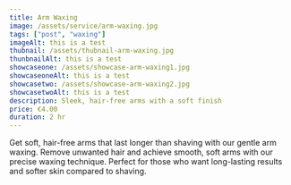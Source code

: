 ```yaml
---
title: Arm Waxing
image: /assets/service/arm-waxing.jpg
tags: ["post", "waxing"]
imageAlt: this is a test
thubnail: /assets/thubnail-arm-waxing.jpg
thunbnailAlt: this is a test
showcaseone: /assets/showcase-arm-waxing1.jpg
showcaseoneAlt: this is a test
showcasetwo: /assets/showcase-arm-waxing2.jpg
showcasetwoAlt: this is a test
description: Sleek, hair-free arms with a soft finish
price: €4.00
duration: 2 hr
---
```

Get soft, hair-free arms that last longer than shaving with our gentle arm waxing. Remove unwanted hair and achieve smooth, soft arms with our precise waxing technique. Perfect for those who want long-lasting results and softer skin compared to shaving.